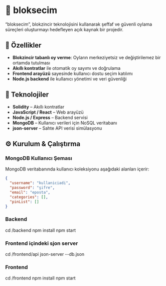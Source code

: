 # 🔐 bloksecim

“bloksecim”, blokzincir teknolojisini kullanarak şeffaf ve güvenli oylama süreçleri oluşturmayı hedefleyen açık kaynak bir projedir.

## 🚀 Özellikler

- **Blokzincir tabanlı oy verme**: Oyların merkeziyetsiz ve değiştirilemez bir ortamda tutulması  
- **Akıllı kontratlar** ile otomatik oy sayımı ve doğrulama  
- **Frontend arayüzü** sayesinde kullanıcı dostu seçim katılımı  
- **Node.js backend** ile kullanıcı yönetimi ve veri güvenliği  
  
## 🧰 Teknolojiler

- **Solidity** – Akıllı kontratlar  
- **JavaScript / React** – Web arayüzü  
- **Node.js / Express** – Backend servisi 
- **MongoDB** – Kullanıcı verileri için NoSQL veritabanı
- **json-server** – Sahte API verisi simülasyonu
  

## ⚙️ Kurulum & Çalıştırma

### MongoDB Kullanıcı Şeması

MongoDB veritabanında kullanıcı koleksiyonu aşağıdaki alanları içerir:

```json
{
  "username": "kullaniciadi",
  "password": "şifre",
  "email": "eposta",
  "categories": [],
  "pinList": []
}
```

### Backend

cd /backend
npm install
npm start

### Frontend içindeki sjon server

cd /frontend/api
json-server --db.json

### Frontend

cd /frontend
npm install
npm start
